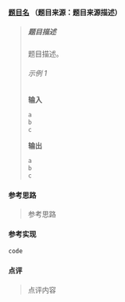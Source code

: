 #### [题目名](题目链接) （题目来源：题目来源描述）

> ##### 题目描述
>
> 题目描述。
>
> ###### 示例 $1$
>
> **输入**
>
> ```markdown
> a
> b
> c
> ```
>
> **输出**
>
> ```markdown
> a
> b
> c
> ```
>
> 



#### 参考思路

> 参考思路
>



[链接]: link "链接描述"
[图片]: path/to/picture.png "图片描述"

#### 参考实现

```c++
code
```



#### 点评

> 点评内容

